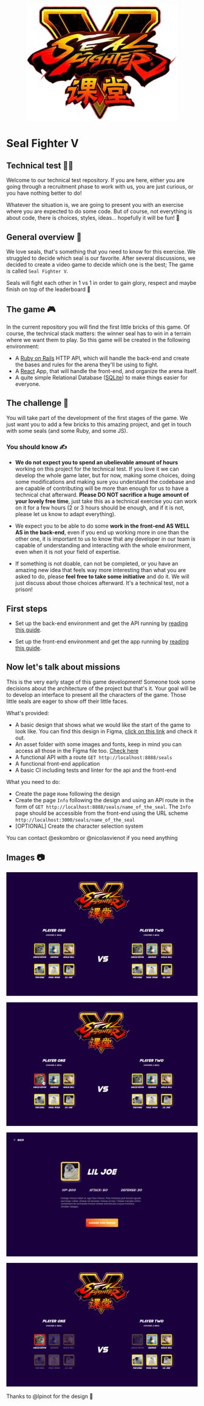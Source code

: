 <p align="center">
  <img src="/assets/Logo.svg" width="400" alt="Logo" />
</p>

# Seal Fighter V

## Technical test 👨‍💻

Welcome to our technical test repository.
If you are here, either you are going through a recruitment phase to work with us, you are just curious, or you have nothing better to do!

Whatever the situation is, we are going to present you with an exercise where you are expected to do some code. But of course, not everything is about code, there is choices, styles, ideas... hopefully it will be fun! 🥳

## General overview 🦭

We love seals, that's something that you need to know for this exercise. We struggled to decide which seal is our favorite. After several discussions, we decided to create a video game to decide which one is the best; The game is called `Seal Fighter V`.

Seals will fight each other in 1 vs 1 in order to gain glory, respect and maybe finish on top of the leaderboard :rocket:

## The game 🎮

In the current repository you will find the first little bricks of this game. Of course, the technical stack matters: the winner seal has to win in a terrain where we want them to play. So this game will be created in the following environment:

- A [Ruby on Rails](https://rubyonrails.org/) HTTP API, which will handle the back-end and create the bases and rules for the arena they'll be using to fight.
- A [React](https://reactjs.org/) App, that will handle the front-end, and organize the arena itself.
- A quite simple Relational Database ([SQLite](https://www.sqlite.org)) to make things easier for everyone.

## The challenge 🚀

You will take part of the development of the first stages of the game. We just want you to add a few bricks to this amazing project, and get in touch with some seals (and some Ruby, and some JS).

### You should know ✍️

- **We do not expect you to spend an ubelievable amount of hours** working on this project for the technical test. If you love it we can develop the whole game later, but for now, making some choices, doing some modifications and making sure you understand the codebase and are capable of contributing will be more than enough for us to have a technical chat afterward. **Please DO NOT sacrifice a huge amount of your lovely free time**, just take this as a technical exercise you can work on it for a few hours (2 or 3 hours should be enough, and if it is not, please let us know to adapt everything).

- We expect you to be able to do some **work in the front-end AS WELL AS in the back-end**, even if you end up working more in one than the other one, it is important to us to know that any developer in our team is capable of understanding and interacting with the whole environment, even when it is not your field of expertise.

- If something is not doable, can not be completed, or you have an amazing new idea that feels way more interesting than what you are asked to do, please **feel free to take some initiative** and do it. We will just discuss about those choices afterward. It's a technical test, not a prison!

## First steps

- Set up the back-end environment and get the API running by [reading this guide](api/README.md).

- Set up the front-end environment and get the app running by [reading this guide](front/README.md).

## Now let's talk about missions

This is the very early stage of this game development! Someone took some decisions about the architecture of the project but that's it. Your goal will be to develop an interface to present all the characters of the game. Those little seals are eager to show off their little faces.

What's provided:
- A basic design that shows what we would like the start of the game to look like. You can find this design in Figma, [click on this link](https://www.figma.com/file/1F1hraYvSAN7vzhd4e5iMU/Seal-Fighter-V?node-id=0%3A1) and check it out.
- An asset folder with some images and fonts, keep in mind you can access all those in the Figma file too. [Check here](front/assets)
- A functional API with a route `GET http://localhost:8888/seals`
- A functional front-end application
- A basic CI including tests and linter for the api and the front-end

What you need to do:
- Create the page `Home` following the design
- Create the page `Info` following the design and using an API route in the form of `GET http://localhost:8888/seals/name_of_the_seal`. The `Info` page should be accessible from the front-end using the URL scheme `http://localhost:3000/seals/name_of_the_seal`
- [OPTIONAL] Create the character selection system

You can contact @eskombro or @nicolasvienot if you need anything

## Images 📷

<p align="center">
  <img src="/assets/Home.png" alt="Home" />
</p>

<p align="center">
  <img src="/assets/Home - Player hover.png" alt="Home hover" />
</p>

<p align="center">
  <img src="/assets/Infos.png" alt="Infos" />
</p>

<p align="center">
  <img src="/assets/Home - Player selected [OPTIONAL].png" alt="Home selected" />
</p>

Thanks to @lpinot for the design :seal: